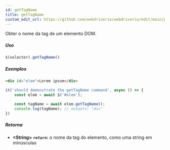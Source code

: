 ```yaml
---
id: getTagName
title: getTagName
custom_edit_url: https://github.com/webdriverio/webdriverio/edit/main/packages/webdriverio/src/commands/element/getTagName.ts
---
```


Obter o nome da tag de um elemento DOM.

##### Uso

```js
$(selector).getTagName()
```

##### Exemplos

```html title="index.html"
<div id="elem">Lorem ipsum</div>

```

```js title="getTagName.js"
it('should demonstrate the getTagName command', async () => {
    const elem = await $('#elem');

    const tagName = await elem.getTagName();
    console.log(tagName); // outputs: "div"
})
```

##### Retorna

- **&lt;String&gt;**
            **<code><var>return</var></code>:**  o nome da tag do elemento, como uma string em minúsculas